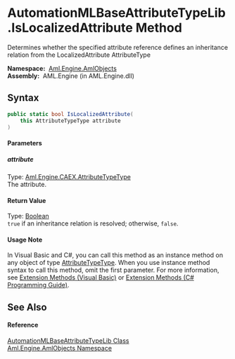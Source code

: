 AutomationMLBaseAttributeTypeLib.IsLocalizedAttribute Method
============================================================
Determines whether the specified attribute reference defines an inheritance relation from the LocalizedAttribute AttributeType

  **Namespace:**  [Aml.Engine.AmlObjects][1]  
  **Assembly:**  AML.Engine (in AML.Engine.dll)

Syntax
------

```csharp
public static bool IsLocalizedAttribute(
	this AttributeTypeType attribute
)
```

#### Parameters

##### *attribute*
Type: [Aml.Engine.CAEX.AttributeTypeType][2]  
The attribute.

#### Return Value
Type: [Boolean][3]  
`true` if an inheritance relation is resolved; otherwise, `false`.
#### Usage Note
In Visual Basic and C#, you can call this method as an instance method on any object of type [AttributeTypeType][2]. When you use instance method syntax to call this method, omit the first parameter. For more information, see [Extension Methods (Visual Basic)][4] or [Extension Methods (C# Programming Guide)][5].

See Also
--------

#### Reference
[AutomationMLBaseAttributeTypeLib Class][6]  
[Aml.Engine.AmlObjects Namespace][1]  

[1]: ../README.md
[2]: ../../Aml.Engine.CAEX/AttributeTypeType/README.md
[3]: https://docs.microsoft.com/dotnet/api/system.boolean
[4]: https://docs.microsoft.com/dotnet/visual-basic/programming-guide/language-features/procedures/extension-methods
[5]: https://docs.microsoft.com/dotnet/csharp/programming-guide/classes-and-structs/extension-methods
[6]: README.md
[7]: https://www.automationml.org
[8]: ../../icons/logoShade.png